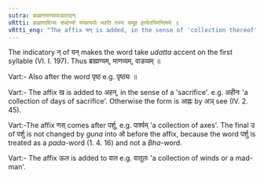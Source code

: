 ```yaml
---
sutra: ब्राह्मणमाणववाडवाद्यन्
vRtti: ब्राह्मणादिभ्यः शब्देभ्यो यन्प्रत्ययो भवति तस्य समूह इत्येतस्मिन्विषये ॥
vRtti_eng: "The affix यन् is added, in the sense of 'collection thereof', after the words '_brahmana_', '_manava_', and '_vadava_'."
---
```

The indicatory न् of यन् makes the word take _udatta_ accent on the first syllable (VI. I. 197). Thus ब्राह्मण्यम्, माणव्यम्, वाडव्यम् ॥

Vart:- Also after the word पृष्ठ e.g. पृष्ठ्यः ॥

Vart:- The affix ख is added to अहन्, in the sense of a 'sacrifice'. e.g. अहीनः 'a collection of days of sacrifice'. Otherwise the form is आह्नः by अञ् see (IV. 2. 45).

Vart:-The affix णस् comes after पर्शु, e.g. पार्श्वम् 'a collection of axes'. The final उ of पर्शु is not changed by _guna_ into ओ before the affix, because the word पर्शु is treated as a _pada_-word (1. 4. 16) and not a _Bha_-word.

Vart:- The affix ऊल is added to वात e.g. वातूलः 'a collection of winds or a mad-man'.
